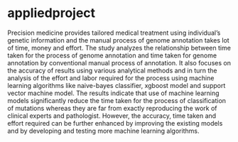 # appliedproject
Precision medicine provides tailored medical treatment using individual’s genetic information and the manual process of genome annotation takes lot of time, money and effort. The study analyzes the relationship between time taken for the process of genome annotation and time taken for genome annotation by conventional manual process of annotation. It also focuses on the accuracy of results using various analytical methods and in turn the analysis of the effort and labor required for the process using machine learning algorithms like naive-bayes classifier, xgboost model and support vector machine model. The results indicate that use of machine learning models significantly reduce the time taken for the process of  classification of mutations  whereas they are far from exactly reproducing the work of clinical experts and pathologist. However, the accuracy, time taken and effort required can be further enhanced by improving the existing models and by developing and testing more machine learning algorithms. 
 
 
